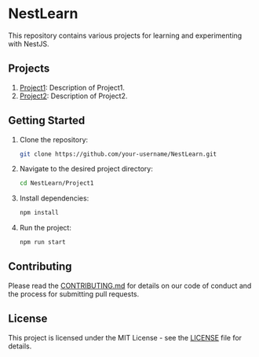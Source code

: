 # NestLearn

This repository contains various projects for learning and experimenting with NestJS.

## Projects

1. [Project1](./Project1/README.md): Description of Project1.
2. [Project2](./Project2/README.md): Description of Project2.

## Getting Started

1. Clone the repository:
    ```bash
    git clone https://github.com/your-username/NestLearn.git
    ```
2. Navigate to the desired project directory:
    ```bash
    cd NestLearn/Project1
    ```
3. Install dependencies:
    ```bash
    npm install
    ```
4. Run the project:
    ```bash
    npm run start
    ```

## Contributing

Please read the [CONTRIBUTING.md](./CONTRIBUTING.md) for details on our code of conduct and the process for submitting pull requests.

## License

This project is licensed under the MIT License - see the [LICENSE](./LICENSE) file for details.
